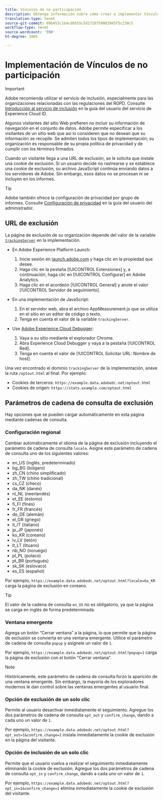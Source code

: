 ```yaml
---
title: Vínculos de no participación
description: Obtenga información sobre cómo crear e implementar Vínculos de no participación para los visitantes del sitio.
translation-type: tm+mt
source-git-commit: 09b453c1b4cd8555c5d1718759003945f5c230c5
workflow-type: tm+mt
source-wordcount: '590'
ht-degree: 100%

---
```



# Implementación de Vínculos de no participación

>[!IMPORTANT]
>
>Adobe recomienda utilizar el servicio de inclusión, especialmente para las organizaciones relacionadas con las regulaciones del RGPD. Consulte [Introducción al servicio de inclusión](https://docs.adobe.com/content/help/es-ES/id-service/using/implementation/opt-in-service/optin-overview.html) en la guía del usuario del servicio de Experience Cloud ID.

Algunos visitantes del sitio Web prefieren no incluir su información de navegación en el conjunto de datos. Adobe permite especificar a los visitantes de un sitio web que así lo consideren que no desean que su información se recopile. Se admiten todos los tipos de implementación; su organización es responsable de su propia política de privacidad y de cumplir con los términos firmados.

Cuando un visitante llega a una URL de exclusión, se le solicita que instale una cookie de exclusión. Si un usuario decide no rastrearse y se establece una cookie de exclusión, su archivo JavaScript continúa enviando datos a los servidores de Adobe. Sin embargo, esos datos no se procesan ni se incluyen en los informes.

>[!TIP]
>
>Adobe también ofrece la configuración de privacidad por grupo de informes. Consulte [Configuración de privacidad](../../admin/admin/privacy-settings.md) en la guía del usuario del administrador.

## URL de exclusión

La página de exclusión de su organización depende del valor de la variable [`trackingServer`](../vars/config-vars/trackingserver.md) en la implementación.

* En Adobe Experience Platform Launch:
   1. Inicie sesión en [launch.adobe.com](https://launch.adobe.com) y haga clic en la propiedad que desee.
   2. Haga clic en la pestaña [!UICONTROL Extensiones] y, a continuación, haga clic en [!UICONTROL Configurar] en Adobe Analytics.
   3. Haga clic en el acordeón [!UICONTROL General] y anote el valor [!UICONTROL Servidor de seguimiento].

* En una implementación de JavaScript:
   1. En el servidor web, abra el archivo AppMeasurement.js que se utiliza en el sitio en un editor de código o texto.
   2. Tenga en cuenta el valor de la variable `trackingServer`.

* Use [Adobe Experience Cloud Debugger](https://docs.adobe.com/content/help/es-ES/debugger/using/experience-cloud-debugger.html):
   1. Vaya a su sitio mediante el explorador Chrome.
   2. Abra Experience Cloud Debugger y vaya a la pestaña [!UICONTROL Red].
   3. Tenga en cuenta el valor de [!UICONTROL Solicitar URL: Nombre de host].

Una vez encontrado el dominio `trackingServer` de la implementación, anexe la ruta `/optout.html` al final. Por ejemplo:

* Cookies de terceros: `https://example.data.adobedc.net/optout.html`
* Cookies de origen: `https://stats.example.com/optout.html`

## Parámetros de cadena de consulta de exclusión

Hay opciones que se pueden cargar automáticamente en esta página mediante cadenas de consulta.

### Configuración regional

Cambiar automáticamente el idioma de la página de exclusión incluyendo el parámetro de cadena de consulta `locale`. Asigne este parámetro de cadena de consulta uno de los siguientes valores:

* en_US (inglés, predeterminado)
* bg_BG (búlgaro)
* zh_CN (chino simplificado)
* zh_TW (chino tradicional)
* cs_CZ (checo)
* da_NK (danés)
* nl_NL (neerlandés)
* et_EE (estonio)
* fi_FI (finés)
* fr_FR (francés)
* de_DE (alemán)
* el_GR (griego)
* it_IT (italiano)
* jp_JP (japonés)
* ko_KR (coreano)
* lv_LV (letón)
* lt_LT (lituano)
* nb_NO (noruego)
* pl_PL (polaco)
* pt_BR (portugués)
* sk_SK (eslovaco)
* es_ES (español)

Por ejemplo, `https://example.data.adobedc.net/optout.html?locale=ko_KR` carga la página de exclusión en coreano.

>[!TIP]
>
>El valor de la cadena de consulta `en_US` no es obligatorio, ya que la página se carga en inglés de forma predeterminada.

### Ventana emergente

Agrega un botón “Cerrar ventana” a la página, lo que permite que la página de exclusión se convierta en una ventana emergente. Utilice el parámetro de cadena de consulta `popup` y asígnele un valor de `1`.

Por ejemplo, `https://example.data.adobedc.net/optout.html?popup=1` carga la página de exclusión con el botón “Cerrar ventana”.

>[!NOTE]
>
>Históricamente, este parámetro de cadena de consulta forzó la aparición de una ventana emergente. Sin embargo, la mayoría de los exploradores modernos le dan control sobre las ventanas emergentes al usuario final.

### Opción de exclusión de un solo clic

Permite al usuario desactivar inmediatamente el seguimiento. Agregue los dos parámetros de cadena de consulta `opt_out` y `confirm_change`, dando a cada uno un valor de `1`.

Por ejemplo, `https://example.data.adobedc.net/optout.html?opt_out=1&confirm_change=1` instala inmediatamente la cookie de exclusión en la página del visitante.

### Opción de inclusión de un solo clic

Permite que el usuario vuelva a realizar el seguimiento inmediatamente eliminando la cookie de exclusión. Agregue los dos parámetros de cadena de consulta `opt_in` y `confirm_change`, dando a cada uno un valor de `1`.

Por ejemplo, `https://example.data.adobedc.net/optout.html?opt_in=1&confirm_change=1` elimina inmediatamente la cookie de exclusión del visitante.
